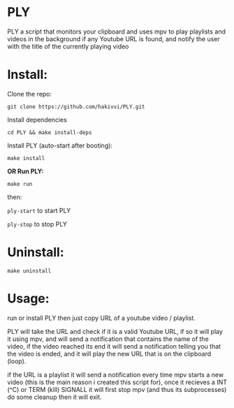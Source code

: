 # PLY
PLY a script that monitors your clipboard and uses mpv to play playlists and videos in the background if any Youtube URL is found, and notify the user with the title of the currently playing video

# Install:
Clone the repo:

`git clone https://github.com/hakivvi/PLY.git`

Install dependencies

`cd PLY && make install-deps`

Install PLY (auto-start after booting):

`make install`

**OR Run PLY:**

`make run`

then:

`ply-start` to start PLY

`ply-stop` to stop PLY

# Uninstall:
`make uninstall`
# Usage:
run or install PLY then just copy URL of a youtube video / playlist.

PLY will take the URL and check if it is a valid Youtube URL, if so it will play it using mpv, and will send a notification that contains the name of the video, if the video reached its end it will send a notification telling you that the video is ended, and it will play the new URL that is on the clipboard (loop).

if the URL is a playlist it will send a notification every time mpv starts a new video (this is the main reason i created this script for), once it recieves a INT (^C) or TERM (kill) SIGNALL it will first stop mpv (and thus its subprocesses) do some cleanup then it will exit.
